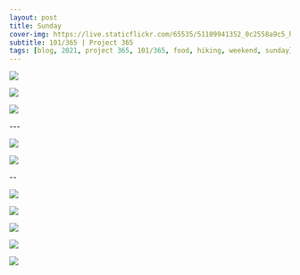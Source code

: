 ```yaml
---
layout: post
title: Sunday
cover-img: https://live.staticflickr.com/65535/51109941352_0c2558a9c5_h.jpg
subtitle: 101/365 | Project 365
tags: [blog, 2021, project 365, 101/365, food, hiking, weekend, sunday]
---
```

<style>
  .intro-header.big-img {
    background-position:center 
  }
</style>
<p class="post-img-wrap">
  <img src="https://live.staticflickr.com/65535/51109937942_75b46ba122_h.jpg">
</p>
<p class="post-img-wrap">
  <img src="https://live.staticflickr.com/65535/51110253644_b841206fd3_h.jpg">
</p>
<p class="post-img-wrap">
  <img src="https://live.staticflickr.com/65535/51110505201_29a7d38146_h.jpg">
</p>
---
<p class="post-img-wrap">
  <img src="https://live.staticflickr.com/65535/51110254189_7a5777d317_h.jpg">
</p>
<p class="post-img-wrap">
  <img src="https://live.staticflickr.com/65535/51111282365_2363b6614f_h.jpg">
</p>
--
<p class="post-img-wrap">
  <img src="https://live.staticflickr.com/65535/51109940762_bd24861c17_h.jpg">
</p>
<p class="post-img-wrap">
  <img src="https://live.staticflickr.com/65535/51109941352_0c2558a9c5_h.jpg">
</p>
<p class="post-img-wrap">
  <img src="https://live.staticflickr.com/65535/51109941582_d7d7da0f3f_h.jpg">
</p>
<p class="post-img-wrap">
  <img src="https://live.staticflickr.com/65535/51111284375_360db9ac36_h.jpg">
</p>
<p class="post-img-wrap">
  <img src="https://live.staticflickr.com/65535/51111284580_9e44abbe81_h.jpg">
</p>
